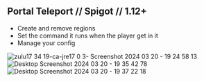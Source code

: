 ## Portal Teleport // Spigot // 1.12+

* Create and remove regions
* Set the command it runs when the player get in it
* Manage your config

![zulu17 34 19-ca-jre17 0 3- Screenshot 2024 03 20 - 19 24 58 13](https://github.com/Dreaght/PortalTeleport/assets/111290888/4d03ba6d-43e6-4e9c-8ed7-6af5494b358d)
![Desktop Screenshot 2024 03 20 - 19 35 42 78](https://github.com/Dreaght/PortalTeleport/assets/111290888/5074873c-1c5b-43f6-a7f2-faf8928be0d7)
![Desktop Screenshot 2024 03 20 - 19 37 22 18](https://github.com/Dreaght/PortalTeleport/assets/111290888/291aabb7-2fa0-4e74-86b1-931105203cf5)
